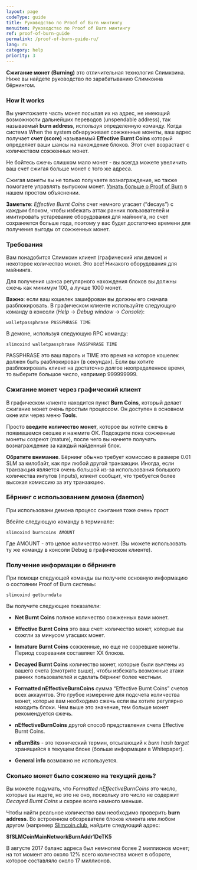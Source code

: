 ```yaml
---
layout: page
codeType: guide
title: Руководство по Proof of Burn минтингу
menuitem: Руководство по Proof of Burn минтингу
ref: proof-of-burn-guide
permalink: /proof-of-burn-guide-ru/
lang: ru
category: help
priority: 3
---
```

**Сжигание монет (Burning)** это отличительная технология Слимкоина. Ниже вы найдете руководство по зарабатыванию Слимкоина бёрнингом.

### How it works

Вы уничтожаете часть монет посылая их на адрес, не имеющий возможности дальнейших переводов (unspendable address), так называемый **burn address**, используя определенную команду. Когда система When the system обнаруживает сожженные монеты, ваш адрес получает **счет (score)** называемый **Effective Burnt Coins** который определяет ваши шансы на нахождение блоков. Этот счет возрастает с количеством сожженных монет.

Не бойтесь сжечь слишком мало монет - вы всегда можете увеличить ваш счет сжигая больше монет с того же адреса.

Сжигая монеты вы не только получаете вознаграждение, но также помогаете управлять выпуском монет. [Узнать больше о Proof of Burn](/proof-of-burn-eli5-ru/) в нашем простом объяснении.

**Заметьте**: _Effective Burnt Coins_ счет немного угасает (“decays”) с каждым блоком, чтобы избежать аттак ранних пользователей и имитировать устаревание оборудования для майнинга, но счет сохраняется больше года, поэтому у вас будет достаточно времени для получения выгоды от сожженных монет.

### Требования

Вам понадобится Слимкоин клиент (графический или демон) и некоторое количество монет. Это все! Никакого оборудования для майнинга.

Для получения шанса регулярного нахождения блоков вы должны сжечь как минимум 100, а лучше 1000 монет.

**Важно**: если ваш кошелек зашифрован вы должны его сначала разблокировать. В графическом клиенте используйте следующую команду в консоли (_Help_ -> _Debug window_ -> _Console_):

`walletpassphrase PASSPHRASE TIME`

В демоне, используя следующую RPC команду:

`slimcoind walletpassphrase PASSPHRASE TIME`

PASSPHRASE это ваш пароль и TIME это время на которое кошелек должен быть разблокирован (в секундах). Если вы хотите разблокировать клиент на достаточно долгое неопределенное время, то выберите большое число, например 999999999.

### Сжигание монет через графический клиент

В графическом клиенте находится пункт **Burn Coins**, который делает сжигание монет очень простым процессом. Он доступен в основном окне или через меню **Tools**.

Просто **введите количество монет**, которое вы хотите сжечь в появившемся окошке и нажмите OK. Подождите пока сожженные монеты созреют (mature), после чего вы начнете получать вознаграждение за каждый найденный блок.

**Обратите внимание**. Бёрнинг обычно требует комиссию в размере 0.01 SLM за килобайт, как при любой другой транзакции. Иногда, если транзакция является очень большой из-за использования большого количества инпутов (inputs), клиент сообщит, что требуется более высокая комиссию за эту транзакцию.

### Бёрнинг с использованием демона (daemon)

При использовани демона процесс сжигания тоже очень прост

Вбейте следующую команду в терминале:

`slimcoind burncoins AMOUNT`

Где AMOUNT - это целое количество монет. (Вы можете использовать ту же команду в консоли Debug в графическом клиенте).

### Получение информации о бёрнинге

При помощи следующей команды вы получите основную информацию о состоянии Proof of Burn системы:

`slimcoind getburndata`

Вы получите следующие показатели:

*   **Net Burnt Coins** полное количество сожженных вами монет.
*   **Effective Burnt Coins** это ваш счет: количество монет, которые вы сожгли за минусом угасших монет.
*   **Inmature Burnt Coins** сожженные, но еще не созревшие монеты. Период созревания составляет XX блоков.
*   **Decayed Burnt Coins** количество монет, которые были вычтены из вашего счета (смотрите выше), чтобы избежать возможные атаки ранних пользователей и сделать бёрнинг более честным.

*   **Formatted nEffectiveBurnCoins** сумма “Effective Burnt Coins” счетов всех аккаунтов. Это грубое измерение для подсчета количества монет, которые вам необходимо сжечь если вы хотите регулярно находить блоки. Чем выше это значение, тем больше монет рекомендуется сжечь.
*   **nEffectiveBurnCoins** другой способ представления счета Effective Burnt Coins.
*   **nBurnBits** - это технический термин, отсылающий к _burn hash target_ хранящийся в текущем блоке (больше информации в Whitepaper).
*   **General info** возможно не используется.

### Сколько монет было сожжено на текущий день?

Вы можете подумать, что _Formatted nEffectiveBurnCoins_ это число, которые вы ищете, но это не оно, поскольку это число не содержит _Decayed Burnt Coins_ и скорее всего намного меньше.

Чтобы найти реальное количество вам необходимо проверить **burn address**. Во встроенном обозревателе блоков клиента или любом другом (например [Slimcoin.club](http://www.slimcoin.club/#blkexp), найдите следующий адрес:

**SfSLMCoinMainNetworkBurnAddr1DeTK5**

В августе 2017 баланс адреса был немногим более 2 миллионов монет; на тот момент это около 12% всего количества монет в обороте, которое составляло около 17 миллионов.
